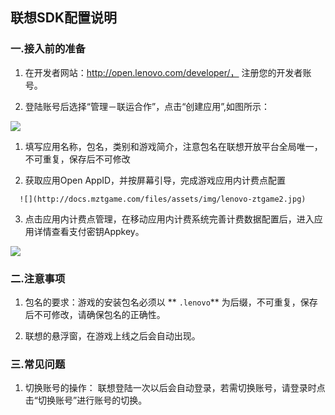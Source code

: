  ## 联想SDK配置说明

 ###  一.接入前的准备

  1. 在开发者网站：http://open.lenovo.com/developer/，
  注册您的开发者账号。

  2. 登陆账号后选择“管理－联运合作”，点击“创建应用”,如图所示：

  ![](http://docs.mztgame.com/files/assets/img/lenovo-ztgame1.jpg)

  1)    填写应用名称，包名，类别和游戏简介，注意包名在联想开放平台全局唯一，不可重复，保存后不可修改

  2)    获取应用Open AppID，并按屏幕引导，完成游戏应用内计费点配置

      ![](http://docs.mztgame.com/files/assets/img/lenovo-ztgame2.jpg)

  3. 点击应用内计费点管理，在移动应用内计费系统完善计费数据配置后，进入应用详情查看支付密钥Appkey。

  ![](http://docs.mztgame.com/files/assets/img/lenovo-ztgame3.jpg)




  ### 二.注意事项
  1.  包名的要求：游戏的安装包名必须以 ** `.lenovo`** 为后缀，不可重复，保存后不可修改，请确保包名的正确性。

  2.  联想的悬浮窗，在游戏上线之后会自动出现。


 ### 三.常见问题

   1. 切换账号的操作：
           联想登陆一次以后会自动登录，若需切换账号，请登录时点击“切换账号”进行账号的切换。

